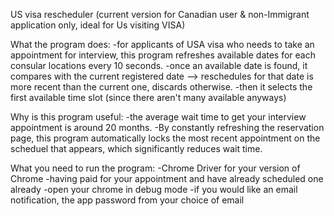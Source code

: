 US visa rescheduler (current version for Canadian user & non-Immigrant application only, ideal for Us visiting VISA)

What the program does:
  -for applicants of USA visa who needs to take an appointment for interview, this program refreshes available dates for each consular locations every 10 seconds.
  -once an available date is found, it compares with the current registered date --> reschedules for that date is more recent than the current one, discards otherwise.
  -then it selects the first available time slot (since there aren't many available anyways)

Why is this program useful:
  -the average wait time to get your interview appointment is around 20 months. 
  -By constantly refreshing the reservation page, this program automatically locks the most recent appointment on the scheduel that appears, which significantly reduces wait time.

What you need to run the program:
  -Chrome Driver for your version of Chrome 
  -having paid for your appointment and have already scheduled one already
  -open your chrome in debug mode
  -if you would like an email notification, the app password from your choice of email
